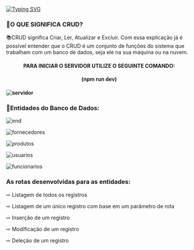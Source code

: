  [![Typing SVG](https://readme-typing-svg.herokuapp.com/?color=FFFFF1&size=40&center=true&vCenter=true&width=1000&lines=++PROJETO++FINAL++-++MÓDULO++5)](https://git.io/typing-svg)

<h3> 📍O QUE SIGNIFICA CRUD? </h3>
📚CRUD significa Criar, Ler, Atualizar e Excluir. Com essa explicação já é possível entender que o CRUD é um conjunto de funções do sistema que trabalham com um banco de dados, seja ele na sua máquina ou na nuvem.


<h4 id="Sobre" align="center">PARA INICIAR O SERVIDOR UTILIZE O SEGUINTE COMANDO:<h4>
 <h4 id="Sobre" align="center"> (npm run dev)<h4>

![servidor](https://user-images.githubusercontent.com/112560788/220970353-b20b82fd-0a08-41f0-aa40-81db3e9ac0e8.gif)



<h3> 📍Entidades do Banco de Dados: </h3>

![end](https://user-images.githubusercontent.com/112557800/221090574-9ecf9bf9-c0d8-4c73-98fa-029390bcece8.jpeg)

![fornecedores](https://user-images.githubusercontent.com/112557800/221090748-f262740c-b9d4-4349-a933-89c8eb8fbdd1.jpeg)

![produtos](https://user-images.githubusercontent.com/112557800/221090831-c0c16f49-be8c-424d-acfc-113b6af12f1d.jpeg)

![usuarios](https://user-images.githubusercontent.com/112557800/221090929-e69bb905-06e7-40ff-a526-fece5282f736.jpeg)

![funcionarios](https://user-images.githubusercontent.com/112557800/221091001-823b84ac-ad2a-448c-b747-94f25ea466fa.jpeg)

  
  <h3>  As rotas desenvolvidas para as entidades: </h3>

⇨ Listagem de todos os registros

⇨ Listagem de um único registro com base em um parâmetro de rota
  
⇨ Inserção de um registro
  
⇨ Modificação de um registro
  
⇨ Deleção de um registro
